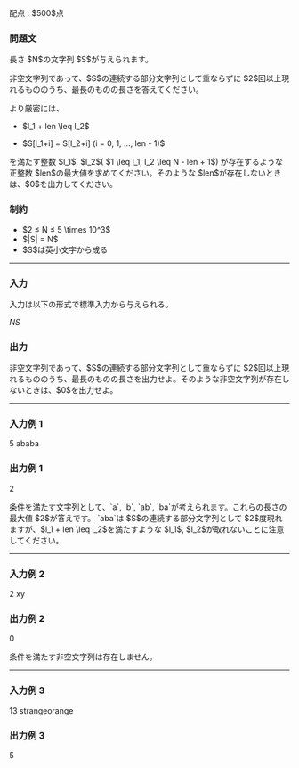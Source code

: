 
<div>

<span>

<span>

<p>
配点 : $500$点
</p>

<div>

<section>

### **問題文**

<p>
長さ $N$の文字列 $S$が与えられます。
</p>

<p>
非空文字列であって、$S$の連続する部分文字列として重ならずに $2$回以上現れるもののうち、最長のものの長さを答えてください。
</p>

<p>
より厳密には、
</p>

<ul>

<li>

<p>
$l_1 + len \leq l_2$
</p>

</li>

<li>

<p>
$S[l_1+i] = S[l_2+i] (i = 0, 1, ..., len - 1)$
</p>

</li>

</ul>

<p>
を満たす整数 $l_1$, $l_2$( $1 \leq l_1, l_2 \leq N - len + 1$) が存在するような正整数 $len$の最大値を求めてください。そのような $len$が存在しないときは、$0$を出力してください。
</p>

</section>

</div>

<div>

<section>

### **制約**

<ul>

<li>
$2 ≤ N ≤ 5 \times 10^3$
</li>

<li>
$|S| = N$
</li>

<li>
$S$は英小文字から成る
</li>

</ul>

</section>

</div>

---

<div>

<div>

<section>

### **入力**

<p>
入力は以下の形式で標準入力から与えられる。
</p>

<div>

$N$$S$
</div>

</section>

</div>

<div>

<section>

### **出力**

<p>
非空文字列であって、$S$の連続する部分文字列として重ならずに $2$回以上現れるもののうち、最長のものの長さを出力せよ。そのような非空文字列が存在しないときは、$0$を出力せよ。
</p>

</section>

</div>

</div>

---

<div>

<section>

### **入力例 1**

<div>

5
ababa

</div>

</section>

</div>

<div>

<section>

### **出力例 1**

<div>

2

</div>

<p>
条件を満たす文字列として、`a`, `b`, `ab`, `ba`が考えられます。これらの長さの最大値 $2$が答えです。
`aba`は $S$の連続する部分文字列として $2$度現れますが、$l_1 + len \leq l_2$を満たすような $l_1$, $l_2$が取れないことに注意してください。
</p>

</section>

</div>

---

<div>

<section>

### **入力例 2**

<div>

2
xy

</div>

</section>

</div>

<div>

<section>

### **出力例 2**

<div>

0

</div>

<p>
条件を満たす非空文字列は存在しません。
</p>

</section>

</div>

---

<div>

<section>

### **入力例 3**

<div>

13
strangeorange

</div>

</section>

</div>

<div>

<section>

### **出力例 3**

<div>

5

</div>

</section>

</div>

</span>

</span>

</div>
